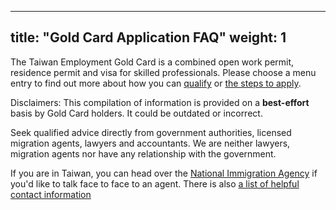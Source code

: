 
---
title: "Gold Card Application FAQ"
weight: 1
---
The Taiwan Employment Gold Card is a combined open work permit, residence permit and visa for
skilled professionals. Please choose a menu entry to find out more about how you can [qualify](/application-faq/qualifications/)
 or [the steps to apply](/application-faq/application/).


Disclaimers:
This compilation of information is provided on a **best-effort** basis by Gold Card holders.
It could be outdated or incorrect.

Seek qualified advice directly from government authorities, licensed migration agents, lawyers and accountants. 
We are neither lawyers, migration agents nor have any relationship with the government.

If you are in Taiwan, you can head over the [National Immigration Agency](https://www.immigration.gov.tw/5475/5478/141386/127061/127076/)
 if you'd like to talk face to face to an agent. There is also [a list of helpful contact information](/application-faq/application/#who-can-i-talk-to-about-this)


<script src="https://unpkg.com/driver.js/dist/driver.min.js"></script>
<link rel="stylesheet" href="https://unpkg.com/driver.js/dist/driver.min.css">

<script>
    // const driver = new Driver();
    // driver.highlight('#docs-the-gold-card-application-faq');
</script>
